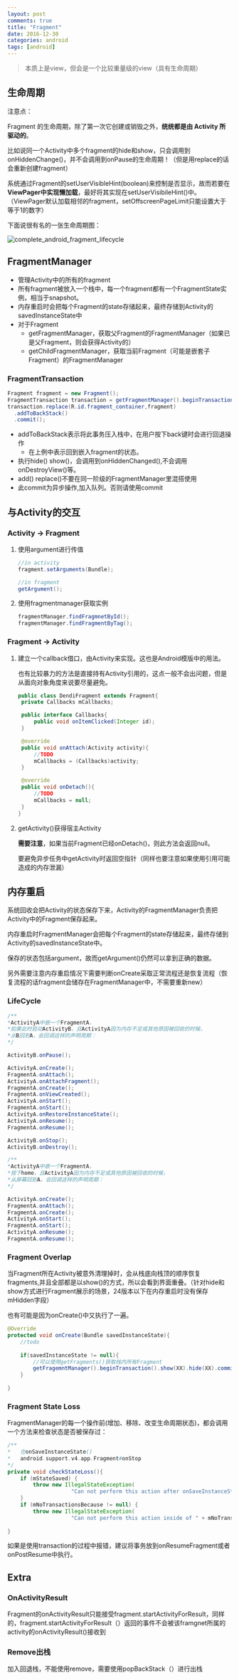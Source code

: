 ```yaml
---
layout: post
comments: true
title: "Fragment"
date: 2016-12-30
categories: android
tags: [android]
---
```


> 本质上是view，但会是一个比较重量级的view（具有生命周期）



## 生命周期

注意点：

Fragment 的生命周期，除了第一次它创建或销毁之外，**统统都是由 Activity 所驱动的**。

比如说同一个Activity中多个fragment的hide和show，只会调用到onHiddenChange()，并不会调用到onPause的生命周期！（但是用replace的话会重新创建fragment）

系统通过Fragment的setUserVisibleHint(boolean)来控制是否显示，故而若要在**ViewPager中实现懒加载**，最好将其实现在setUserVisibileHint()中。（ViewPager默认加载相邻的fragment，setOffscreenPageLimit只能设置大于等于1的数字）

下面说很有名的一张生命周期图：

![complete_android_fragment_lifecycle](https://ww2.sinaimg.cn/large/006tNc79gw1fbaculez38j30x81ywwnl.jpg)



## FragmentManager

* 管理Activity中的所有的fragment
* 所有fragment被放入一个栈中，每一个fragment都有一个FragmentState实例，相当于snapshot。
* 内存重启时会把每个Fragment的state存储起来，最终存储到Activity的savedInstanceState中
* 对于Fragment
  * getFragmentManager，获取父Fragment的FragmentManager（如果已是父Fragment，则会获得Activity的）
  * getChildFragmentManager，获取当前Fragment（可能是嵌套子Fragment）的FragmentManager



### FragmentTransaction

```java
Fragment fragment = new Fragment();
FragmentTransaction transaction = getFragmentManager().beginTransaction();
transaction.replace(R.id.fragment_container,fragment)
  .addToBackStack()
  .commit();
```

* addToBackStack表示将此事务压入栈中，在用户按下back键时会进行回退操作
  * 在上例中表示回到嵌入fragment的状态。
* 执行hide() show()，会调用到onHiddenChanged(),不会调用onDestroyView()等。
* add() replace()不要在同一阶级的FragmentManager里混搭使用
* 此commit为异步操作,加入队列。否则请使用commit



## 与Activity的交互

### Activity -> Fragment

1. 使用argument进行传值

   ```java
   //in activity
   fragment.setArguments(Bundle);

   //in fragment
   getArgument();
   ```

2. 使用fragmentmanager获取实例

   ```java
   fragmentManager.findFragmnetById();
   fragmentManager.findFragmentByTag();
   ```



### Fragment -> Activity

1. 建立一个callback借口，由Activity来实现。这也是Android模版中的用法。

   也有比较暴力的方法是直接持有Activity引用的，这点一般不会出问题，但是从面向对象角度来说要尽量避免。

   ```Java
   public class DendiFragment extends Fragment{
   	private Callbacks mCallbacks;

   	public interface Callbacks{
   		public void onItemClicked(Integer id);
   	}

   	@override
   	public void onAttach(Activity activity){
   		//TODO
   		mCallbacks = (Callbacks)activity;
   	}

   	@override
   	public void onDetach(){
   		//TODO
   		mCallbacks = null;
   	}
   }
   ```

2. getActivity()获得宿主Activity

   **需要注意**，如果当前Fragment已经onDetach()，则此方法会返回null。

   要避免异步任务中getActivity时返回空指针（同样也要注意如果使用引用可能造成的内存泄漏）



## 内存重启

系统回收会把Activity的状态保存下来，Activity的FragmentManager负责把Activity中的Fragment保存起来。

内存重启时FragmentManager会把每个Fragment的state存储起来，最终存储到Activity的savedInstanceState中。

保存的状态包括argument，故而getArgument()仍然可以拿到正确的数据。

另外需要注意内存重启情况下需要判断onCreate采取正常流程还是恢复流程（恢复流程的话fragment会储存在FragmentManager中，不需要重新new）



### LifeCycle

```Java
/**
*ActivityA中嵌一个FragmentA，
*如果此时启动ActivityB，且ActivityA因为内存不足或其他原因被回收的时候，
*从B回到A，会回调这样的声明周期：
*/

ActivityB.onPause();

ActivityA.onCreate();
FragmentA.onAttach();
ActivityA.onAttachFragment();
FragmentA.onCreate();
FragmentA.onViewCreated();
ActivityA.onStart();
FragmentA.onStart();
ActivityA.onRestoreInstanceState();
ActivityA.onResume();
FragmentA.onResume();

ActivityB.onStop();
ActivityB.onDestroy();

/**
*ActivityA中嵌一个FragmentA，
*按下home，且ActivityA因为内存不足或其他原因被回收的时候，
*从屏幕回到A，会回调这样的声明周期：
*/

ActivityA.onCreate();
FragmentA.onAttach();
FragmentA.onCreate();
ActivityA.onStart();
FragmentA.onStart();
ActivityA.onResume();
FragmentA.onResume();
```

### Fragment Overlap

当Fragment所在Activity被意外清理掉时，会从栈底向栈顶的顺序恢复fragments,并且全部都是以show()的方式，所以会看到界面重叠。（针对hide和show方式进行Fragment展示的场景，24版本以下在内存重启时没有保存mHidden字段）

也有可能是因为onCreate()中又执行了一遍。

```Java
@Override
protected void onCreate(Bundle savedInstanceState){
  	//todo
  	
  	if(savedInstanceState != null){
  		//可以使用getFragments()获取栈内所有Fragment
      	getFragemntManager().beginTransaction().show(XX).hide(XX).commit();
  	}
  	
}
```



### Fragment State Loss

FragmentManager的每一个操作前(增加、移除、改变生命周期状态)，都会调用一个方法来检查状态是否被保存过：

```Java
/**
*	在onSaveInstanceState()
* 	android.support.v4.app.Fragment#onStop
*/
private void checkStateLoss(){
  	if (mStateSaved) {
        throw new IllegalStateException(
                    "Can not perform this action after onSaveInstanceState");
    }
    if (mNoTransactionsBecause != null) {
        throw new IllegalStateException(
                    "Can not perform this action inside of " + mNoTransactionsBecause);
    
}
```



如果是使用transaction的过程中报错，建议将事务放到onResumeFragment或者onPostResume中执行。



## Extra

### OnActivityResult

Fragment的onActivityResult只能接受fragment.startActivityForResult，同样的，fragment.startActivityForResult（）返回的事件不会被该framgnet所属的activity的onActivityResult()接收到

### Remove出栈

加入回退栈，不能使用remove，需要使用popBackStack（）进行出栈



